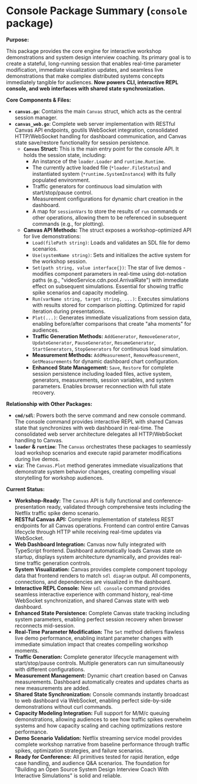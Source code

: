 # Console Package Summary (`console` package)

**Purpose:**

This package provides the core engine for interactive workshop demonstrations and system design interview coaching. Its primary goal is to create a stateful, long-running session that enables real-time parameter modification, immediate visualization updates, and seamless live demonstrations that make complex distributed systems concepts immediately tangible for audiences. **Now powers CLI, interactive REPL console, and web interfaces with shared state synchronization.**

**Core Components & Files:**

*   **`canvas.go`**: Contains the main `Canvas` struct, which acts as the central session manager.
*   **`canvas_web.go`**: Complete web server implementation with RESTful Canvas API endpoints, goutils WebSocket integration, consolidated HTTP/WebSocket handling for dashboard communication, and Canvas state save/restore functionality for session persistence.
    *   **`Canvas` Struct:** This is the main entry point for the console API. It holds the session state, including:
        *   An instance of the `loader.Loader` and `runtime.Runtime`.
        *   The currently active loaded file (`*loader.FileStatus`) and instantiated system (`*runtime.SystemInstance`) with its fully populated environment.
        *   Traffic generators for continuous load simulation with start/stop/pause control.
        *   Measurement configurations for dynamic chart creation in the dashboard.
        *   A map for `sessionVars` to store the results of `run` commands or other operations, allowing them to be referenced in subsequent commands (e.g., for plotting).
    *   **Canvas API Methods:** The struct exposes a workshop-optimized API for live demonstrations:
        *   `Load(filePath string)`: Loads and validates an SDL file for demo scenarios.
        *   `Use(systemName string)`: Sets and initializes the active system for the workshop session.
        *   `Set(path string, value interface{})`: The star of live demos - modifies component parameters in real-time using dot-notation paths (e.g., "videoService.cdn.pool.ArrivalRate") with immediate effect on subsequent simulations. Essential for showing traffic spike scenarios and capacity modeling.
        *   `Run(varName string, target string, ...)`: Executes simulations with results stored for comparison plotting. Optimized for rapid iteration during presentations.
        *   `Plot(...)`: Generates immediate visualizations from session data, enabling before/after comparisons that create "aha moments" for audiences.
        *   **Traffic Generation Methods:** `AddGenerator`, `RemoveGenerator`, `UpdateGenerator`, `PauseGenerator`, `ResumeGenerator`, `StartGenerators`, `StopGenerators` for continuous load simulation.
        *   **Measurement Methods:** `AddMeasurement`, `RemoveMeasurement`, `GetMeasurements` for dynamic dashboard chart configuration.
        *   **Enhanced State Management:** `Save`, `Restore` for complete session persistence including loaded files, active system, generators, measurements, session variables, and system parameters. Enables browser reconnection with full state recovery.

**Relationship with Other Packages:**

*   **`cmd/sdl`**: Powers both the serve command and new console command. The console command provides interactive REPL with shared Canvas state that synchronizes with web dashboard in real-time. The consolidated web server architecture delegates all HTTP/WebSocket handling to Canvas.
*   **`loader` & `runtime`**: The `Canvas` orchestrates these packages to seamlessly load workshop scenarios and execute rapid parameter modifications during live demos.
*   **`viz`**: The `Canvas.Plot` method generates immediate visualizations that demonstrate system behavior changes, creating compelling visual storytelling for workshop audiences.

**Current Status:**

*   **Workshop-Ready:** The `Canvas` API is fully functional and conference-presentation ready, validated through comprehensive tests including the Netflix traffic spike demo scenario.
*   **RESTful Canvas API:** Complete implementation of stateless REST endpoints for all Canvas operations. Frontend can control entire Canvas lifecycle through HTTP while receiving real-time updates via WebSocket.
*   **Web Dashboard Integration:** Canvas now fully integrated with TypeScript frontend. Dashboard automatically loads Canvas state on startup, displays system architecture dynamically, and provides real-time traffic generation controls.
*   **System Visualization:** Canvas provides complete component topology data that frontend renders to match `sdl diagram` output. All components, connections, and dependencies are visualized in the dashboard.
*   **Interactive REPL Console:** New `sdl console` command provides seamless interactive experience with command history, real-time WebSocket synchronization, and shared Canvas state with web dashboard.
*   **Enhanced State Persistence:** Complete Canvas state tracking including system parameters, enabling perfect session recovery when browser reconnects mid-session.
*   **Real-Time Parameter Modification:** The `Set` method delivers flawless live demo performance, enabling instant parameter changes with immediate simulation impact that creates compelling workshop moments.
*   **Traffic Generation:** Complete generator lifecycle management with start/stop/pause controls. Multiple generators can run simultaneously with different configurations.
*   **Measurement Management:** Dynamic chart creation based on Canvas measurements. Dashboard automatically creates and updates charts as new measurements are added.
*   **Shared State Synchronization:** Console commands instantly broadcast to web dashboard via WebSocket, enabling perfect side-by-side demonstrations without curl commands.
*   **Capacity Modeling Integration:** Full support for M/M/c queuing demonstrations, allowing audiences to see how traffic spikes overwhelm systems and how capacity scaling and caching optimizations restore performance.
*   **Demo Scenario Validation:** Netflix streaming service model provides complete workshop narrative from baseline performance through traffic spikes, optimization strategies, and failure scenarios.
*   **Ready for Conference:** All primitives tested for rapid iteration, edge case handling, and audience Q&A scenarios. The foundation for "Building an Open Source System Design Interview Coach With Interactive Simulations" is solid and reliable.
